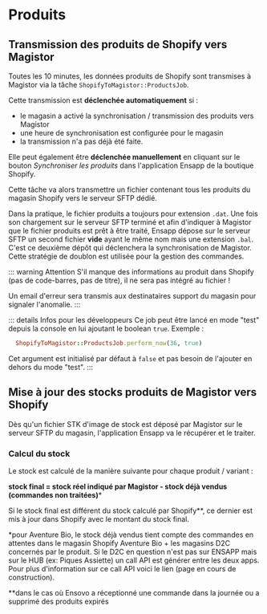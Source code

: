 # Produits

## Transmission des produits de Shopify vers Magistor

Toutes les 10 minutes, les données produits de Shopify sont transmises à Magistor via la tâche `ShopifyToMagistor::ProductsJob`.

Cette transmission est **déclenchée automatiquement** si :
- le magasin a activé la synchronisation / transmission des produits vers Magistor
- une heure de synchronisation est configurée pour le magasin
- la transmission n'a pas déjà été faite.

Elle peut également être **déclenchée manuellement** en cliquant sur le bouton _Synchroniser les produits_ dans l'application Ensapp de la boutique Shopify.

Cette tâche va alors transmettre un fichier contenant tous les produits du magasin Shopify vers le serveur SFTP dédié.

Dans la pratique, le fichier produits a toujours pour extension `.dat`. Une fois son chargement sur le serveur SFTP terminé et afin d'indiquer à Magistor que le fichier produits est prêt à être traité, Ensapp dépose sur le serveur SFTP un second fichier **vide** ayant le même nom mais une extension `.bal`. C'est ce deuxième dépôt qui déclenchera la synchronisation de Magistor.
Cette stratégie de doublon est utilisée pour la gestion des commandes.

::: warning Attention
S'il manque des informations au produit dans Shopify (pas de code-barres, pas de titre), il ne sera pas intégré au fichier !

Un email d'erreur sera transmis aux destinataires support du magasin pour signaler l'anomalie.
:::

::: details Infos pour les développeurs
Ce job peut être lancé en mode "test" depuis la console en lui ajoutant le boolean `true`. Exemple :
```ruby
  ShopifyToMagistor::ProductsJob.perform_now(36, true)
```
Cet argument est initialisé par défaut à `false` et pas besoin de l'ajouter en dehors du mode "test".
:::

## Mise à jour des stocks produits de Magistor vers Shopify

Dès qu'un fichier STK d'image de stock est déposé par Magistor sur le serveur SFTP du magasin, l'application Ensapp va le récupérer et le traiter.

### Calcul du stock

Le stock est calculé de la manière suivante pour chaque produit / variant :

**stock final = stock réel indiqué par Magistor - stock déjà vendus (commandes non traitées)***

Si le stock final est différent du stock calculé par Shopify**, ce dernier est mis à jour dans Shopify avec le montant du stock final.

*pour Aventure Bio, le stock déjà vendus tient compte des commandes en attentes dans le magasin Shopify Aventure Bio + les magasins D2C concernés par le produit. Si le D2C en question n'est pas sur ENSAPP mais sur le HUB (ex: Piques Assiette) un call API est générer entre les deux apps. Pour plus d'information sur ce call API voici le lien (page en cours de construction).

**dans le cas où Ensovo a réceptionné une commande dans la journée ou a supprimé des produits expirés

